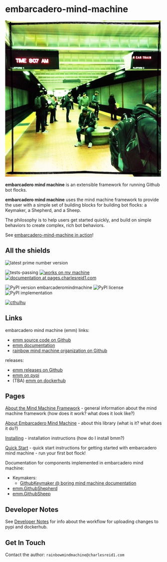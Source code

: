 # embarcadero-mind-machine

![subway](img/tiny1.jpg)

**embarcadero mind machine** is an extensible framework for running Github bot
flocks.

**embarcadero mind machine** uses the mind machine framework to provide the user
with a simple set of building blocks for building bot flocks: a Keymaker, a
Shepherd, and a Sheep.

The philosophy is to help users get started quickly, and build on simple
behaviors to create complex, rich bot behaviors.

See [embarcadero-mind-machine in action](https://github.com/rainbow-mind-machine/embarcadero-mind-machine/issues/1)!


## All the shields

![latest prime number version](https://img.shields.io/badge/latest--prime--number--version-7-blue.svg)

![tests-passing](https://img.shields.io/badge/tests-passing-green.svg)
[![works on my machine](https://img.shields.io/badge/works-on_my_machine-blue.svg)](https://img.shields.io/badge/works-on_my_machine-green.svg)
[![documentation at pages.charlesreid1.com](https://img.shields.io/website-up-down-green-red/https/pages.charlesreid1.com.svg)](https://pages.charlesreid1.com/embarcadero-mind-machine)

![PyPI version embarcaderomindmachine](https://badge.fury.io/py/embarcaderomindmachine.svg)
![PyPI license](https://img.shields.io/pypi/l/embarcaderomindmachine.svg)
![PyPI implementation](https://img.shields.io/pypi/implementation/embarcaderomindmachine.svg)

[![cthulhu](https://img.shields.io/badge/Ph'nglui%20mglw'nafh%20Cthulhu%20R'lyeh%20wgah'nagl%20fhtagn-m'latgh%20gnaiih%20Nyarlathotep%20geb%20Tsathoggua%20bug-blue.svg)](http://www.hplovecraft.com/writings/texts/fiction/cc.aspx)


## Links

embarcadero mind machine (emm) links:

* [emm source code on Github](https://github.com/rainbow-mind-machine/embarcadero-mind-machine)
* [emm documentation](https://pages.charlesreid1.com/embarcadero-mind-machine)
* [rainbow mind machine organization on Github](https://github.com/rainbow-mind-machine)

releases:

* [emm releases on Github](https://github.com/rainbow-mind-machine/embarcadero-mind-machine/releases)
* [emm on pypi](https://pypi.org/project/embarcaderomindmachine/)
* (TBA) [emm on dockerhub](https://hub.docker.com/r/rainbowmindmachine/embarcaderomindmachine/)


## Pages

[About the Mind Machine Framework](mind-machine-docs/about.md) - general
information about the mind machine framework (how does it work? what does it
look like?)

[About Embarcadero Mind Machine](about.md) - about this library 
(what is it? what does it do?)

[Installing](installing.md) - installation instructions (how do I install bmm?)

[Quick Start](quickstart.md) - quick start instructions for getting started
with embarcadero mind machine - run your first bot flock!

Documentation for components implemented in embarcadero mind machine:

* Keymakers:
    * [GithubKeymaker @ boring mind machine documentation](https://pages.charlesreid1.com/boring-mind-machine/bmm_keymaker_github/)
* [emm.GithubShepherd](emm_shepherd.md)
* [emm.GithubSheep](emm_sheep.md)


## Developer Notes

See [Developer Notes](mind-machine-docs/dev.md) for info about the 
workflow for uploading changes to pypi and dockerhub.


## Get In Touch

Contact the author: `rainbowmindmachine@charlesreid1.com`


